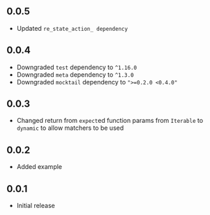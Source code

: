## 0.0.5
* Updated `re_state_action_ dependency`

## 0.0.4
* Downgraded `test` dependency to `^1.16.0`
* Downgraded `meta` dependency to `^1.3.0`
* Downgraded `mocktail` dependency to `">=0.2.0 <0.4.0"`

## 0.0.3
* Changed return from `expect`ed function params from `Iterable` to `dynamic` to allow matchers to be used

## 0.0.2
* Added example

## 0.0.1
* Initial release